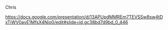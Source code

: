 Chris

https://docs.google.com/presentation/d/13APUpdMMREm7TEVSSw8sw4tDxTiWV0ayE1MfsX4Nio0/edit#slide=id.gc38bd7d9bd_0_446